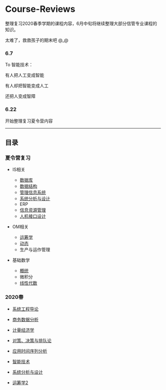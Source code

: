 # Course-Reviews

整理复习2020春季学期的课程内容，6月中旬将继续整理大部分信管专业课程的知识。

太难了，救救孩子的期末吧 @_@

### 6.7

To 智能技术：

有人把人工变成智能

有人却把智能变成人工

还把人变成智障

### 6.22

开始整理复习夏令营内容

---

## 目录

### 夏令营复习

- IS相关
    - [数据库](2020-summer/Database.md)
    - [数据结构](2020-summer/DSA.md)
    - [管理信息系统](2020-summer/MIS.md)
    - [系统分析与设计](2020-spring/SAD.md)
    - ERP
    - [信息资源管理](2020-summer/IS/IRM.md)
    - [人机接口设计](2020-summer/IS/HCI.md)

- OM相关
    - [运筹学](2020-summer/OM/OR.md)
    - [动态](2020-summer/OM/Dynamic_systems.md)
    - 生产与运作管理

- 基础数学
    - [概统](2020-summer/Math/Statistics.md)
    - 微积分
    - [线性代数](2020-summer/Math/Linear_algebra.md)

### 2020春

- [系统工程导论](2020-spring/Intro_to_System_Engineering.md)

- [商务数据分析](2020-spring/BDA.md)

- [计量经济学](2020-spring/Econometrics.md)

- [对策、决策与排队论](2020-spring/GDQ.md)

- [应用时间序列分析](2020-spring/TSA.md)

- [智能技术](2020-spring/AI.md)

- [系统分析与设计](2020-spring/SAD.md)

- [运筹学2](2020-spring/OR2.md)

